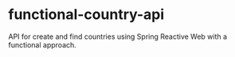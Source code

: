 # functional-country-api
API for create and find countries using Spring Reactive Web with a functional approach.
